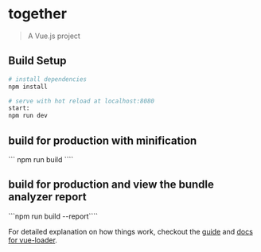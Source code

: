 # together

> A Vue.js project

## Build Setup

``` bash
# install dependencies
npm install

# serve with hot reload at localhost:8080
start:   
npm run dev
````

## build for production with minification
``` npm run build ````

## build for production and view the bundle analyzer report
```npm run build --report````

For detailed explanation on how things work, checkout the [guide](http://vuejs-templates.github.io/webpack/) and [docs for vue-loader](http://vuejs.github.io/vue-loader).
